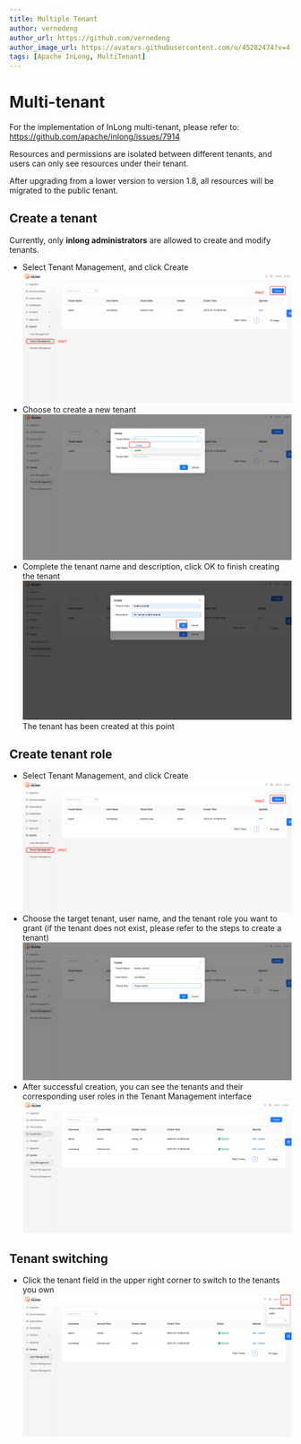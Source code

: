 ```yaml
---
title: Multiple Tenant
author: vernedeng
author_url: https://github.com/vernedeng
author_image_url: https://avatars.githubusercontent.com/u/45282474?v=4
tags: [Apache InLong, MultiTenant]
---
```

# Multi-tenant

For the implementation of InLong multi-tenant, please refer to:
https://github.com/apache/inlong/issues/7914

Resources and permissions are isolated between different tenants, and users can only see resources under their tenant.

After upgrading from a lower version to version 1.8, all resources will be migrated to the public tenant.

## Create a tenant
Currently, only **inlong administrators** are allowed to create and modify tenants.

- Select Tenant Management, and click Create
  ![img.png](img/create_tenant_1.png)
- Choose to create a new tenant
  ![img_1.png](img/create_tenant_2.png)
- Complete the tenant name and description, click OK to finish creating the tenant
  ![img.png](img/create_tenant_3.png)
  The tenant has been created at this point

## Create tenant role

- Select Tenant Management, and click Create
  ![img.png](img/create_tenant_1.png)
- Choose the target tenant, user name, and the tenant role you want to grant (if the tenant does not exist, please refer to the steps to create a tenant)
  ![img.png](img/create_tenant_role_1.png)
- After successful creation, you can see the tenants and their corresponding user roles in the Tenant Management interface
  ![img.png](img/create_tenant_role_2.png)

## Tenant switching
- Click the tenant field in the upper right corner to switch to the tenants you own
  ![img.png](img/create_tenant_role_3.png)